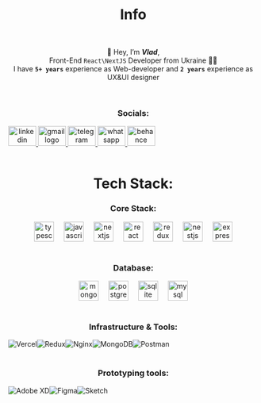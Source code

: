 <body>
  <h1 align="center">
    Info
  </h1>
  <br />
  <p align="center">
    👋 Hey, I’m <b><i>Vlad</i></b>,
    <br />
    Front-End <code>React\NextJS</code> Developer from Ukraine 💙💛
    <br />
    I have <code><b>5+ years</b></code> experience as Web-developer and <code><b>2 years</b></code> experience as UX&UI
    designer
  </p>
  <br/>
      <h3 align="center">Socials:</h3>
  <div style="display: flex;" align="center">
 <div align="center">
  <a href="https://www.linkedin.com/in/vlad-rey/" target="_blank">
    <img src="https://raw.githubusercontent.com/maurodesouza/profile-readme-generator/master/src/assets/icons/social/linkedin/default.svg" width="56" height="40" alt="linkedin logo"  />
  </a>
  <a href="mailto="vls.sidorow@gmail.com"" target="_blank">
    <img src="https://raw.githubusercontent.com/maurodesouza/profile-readme-generator/master/src/assets/icons/social/gmail/default.svg" width="56" height="40" alt="gmail logo"  />
  </a>
  <a href="https://t.me/vlad_rey" target="_blank">
    <img src="https://raw.githubusercontent.com/maurodesouza/profile-readme-generator/master/src/assets/icons/social/telegram/default.svg" width="56" height="40" alt="telegram logo"  />
  </a>
  <a href="https://api.whatsapp.com/send?phone=380996449767" target="_blank">
    <img src="https://raw.githubusercontent.com/maurodesouza/profile-readme-generator/master/src/assets/icons/social/whatsapp/default.svg" width="56" height="40" alt="whatsapp logo"  />
  </a>
  <a href="https://www.behance.net/vlad-rey" target="_blank">
    <img src="https://raw.githubusercontent.com/maurodesouza/profile-readme-generator/master/src/assets/icons/social/behance/default.svg" width="56" height="40" alt="behance logo"  />
  </a>
</div>
  </div>
  <br />
  <h1 align="center">
    Tech Stack:
  </h1>
  <h3 align="center">Core Stack:</h3>
  <div align="center">
    <img src="https://cdn.jsdelivr.net/gh/devicons/devicon/icons/typescript/typescript-original.svg" height="40" alt="typescript logo"  />
    <img width="12" />
    <img src="https://cdn.jsdelivr.net/gh/devicons/devicon/icons/javascript/javascript-original.svg" height="40" alt="javascript logo"  />
    <img width="12" />
    <img src="https://cdn.jsdelivr.net/gh/devicons/devicon/icons/nextjs/nextjs-original.svg" height="40" alt="nextjs logo"  />
    <img width="12" />
    <img src="https://cdn.jsdelivr.net/gh/devicons/devicon/icons/react/react-original.svg" height="40" alt="react logo"  />
    <img width="12" />
    <img src="https://cdn.jsdelivr.net/gh/devicons/devicon/icons/redux/redux-original.svg" height="40" alt="redux logo"  />
    <img width="12" />
    <img src="https://cdn.jsdelivr.net/gh/devicons/devicon/icons/nestjs/nestjs-original.svg" height="40" alt="nestjs logo"  />
    <img width="12" />
    <img src="https://cdn.jsdelivr.net/gh/devicons/devicon/icons/express/express-original.svg" height="40" alt="express logo"  />
  </div>
  </div>
  <br />

  <h3 align="center">Database:</h3>
  <div align="center">
    <img src="https://cdn.jsdelivr.net/gh/devicons/devicon/icons/mongodb/mongodb-original.svg" height="40" alt="mongodb logo"  />
    <img width="12" />
    <img src="https://cdn.jsdelivr.net/gh/devicons/devicon/icons/postgresql/postgresql-original.svg" height="40" alt="postgresql logo"  />
    <img width="12" />
    <img src="https://cdn.jsdelivr.net/gh/devicons/devicon/icons/sqlite/sqlite-original.svg" height="40" alt="sqlite logo"  />
    <img width="12" />
    <img src="https://cdn.jsdelivr.net/gh/devicons/devicon/icons/mysql/mysql-original.svg" height="40" alt="mysql logo"  />
  </div>
  <br />

  <h3 align="center"> Infrastructure & Tools:</h3>
  <div style="display: flex;" align="center">
    <img src="https://img.shields.io/badge/vercel-%23000000.svg?style=flat&logo=vercel&logoColor=white" alt="Vercel" />
    <img src="https://img.shields.io/badge/redux-%23593d88.svg?style=flat&logo=redux&logoColor=white" alt="Redux" />
    <img src="https://img.shields.io/badge/nginx-%23009639.svg?style=flat&logo=nginx&logoColor=white" alt="Nginx" />
    <img src="https://img.shields.io/badge/MongoDB-%234ea94b.svg?style=flat&logo=mongodb&logoColor=white"
      alt="MongoDB" />
    <img src="https://img.shields.io/badge/Postman-FF6C37?style=flat&logo=postman&logoColor=white" alt="Postman" />
  </div>
  <br />

  <h3 align="center"> Prototyping tools:</h3>
  <div style="display: flex;" align="center">
    <img src="https://img.shields.io/badge/Adobe%20XD-470137?style=flat&logo=Adobe%20XD&logoColor=#FF61F6"
      alt="Adobe XD" />
    <img src="https://img.shields.io/badge/figma-%23F24E1E.svg?style=flat&logo=figma&logoColor=white" alt="Figma" />
    <img src="https://img.shields.io/badge/Sketch-FFB387?style=flat&logo=sketch&logoColor=black" alt="Sketch" />
  </div>
</body>
